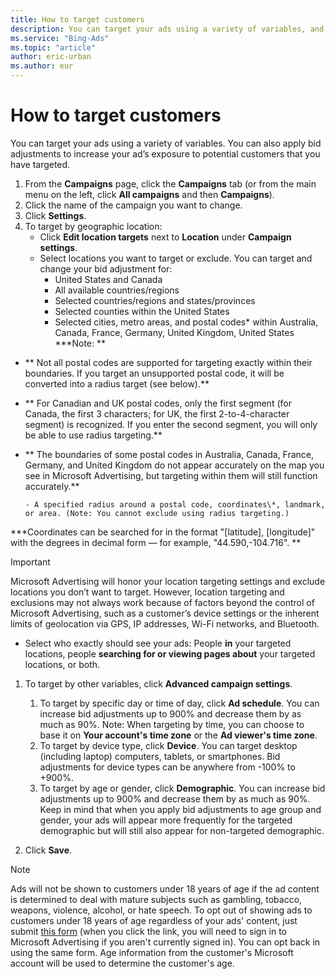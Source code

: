 ```yaml
---
title: How to target customers
description: You can target your ads using a variety of variables, and then you can increase your bid amount to improve the chance that your ads are displayed.
ms.service: "Bing-Ads"
ms.topic: "article"
author: eric-urban
ms.author: eur
---
```


# How to target customers

You can target your ads using a variety of variables. You can also apply bid adjustments to increase your ad’s exposure to potential customers that you have targeted.

1. From the **Campaigns** page, click the **Campaigns** tab (or from the main menu on the left, click **All campaigns** and then **Campaigns**).
1. Click the name of the campaign you want to change.
1. Click  **Settings**.
1. To target by geographic location:
   - Click **Edit location targets** next to **Location** under **Campaign settings**.
   - Select locations you want to target or exclude. You can target and change your bid adjustment for:
      - United States and Canada
      - All available countries/regions
      - Selected countries/regions and states/provinces
      - Selected counties within the United States
      - Selected cities, metro areas, and postal codes\* within Australia, Canada, France, Germany, United Kingdom, United States
**\*Note:	**
- **	Not all postal codes are supported for targeting exactly within their boundaries. If you target an unsupported postal code, it will be converted into a radius target (see below).**
- **	For Canadian and UK postal codes, only the first segment (for Canada, the first 3 characters; for UK, the first 2-to-4-character segment) is recognized. If you enter the second segment, you will only be able to use radius targeting.**
- **	The boundaries of some postal codes in Australia, Canada, France, Germany, and United Kingdom do not appear accurately on the map you see in Microsoft Advertising, but targeting within them will still function accurately.**

      - A specified radius around a postal code, coordinates\*, landmark, or area. (Note: You cannot exclude using radius targeting.)
**\*Coordinates can be searched for in the format "[latitude], [longitude]" with the degrees in decimal form — for example, "44.590,-104.716". **

> [!IMPORTANT]
> Microsoft Advertising will honor your location targeting settings and exclude locations you don’t want to target. However, location targeting and exclusions may not always work because of factors beyond the control of Microsoft Advertising, such as a customer’s device settings or the inherent limits of geolocation via GPS, IP addresses, Wi-Fi networks, and Bluetooth.

   - Select who exactly should see your ads: People **in** your targeted locations, people **searching for or viewing pages about** your targeted locations, or both.

1. To target by other variables, click **Advanced campaign settings**.
   1. To target by specific day or time of day, click **Ad schedule**. You can increase bid adjustments up to 900% and decrease them by as much as 90%. Note: When targeting by time, you can choose to base it on **Your account's time zone** or the **Ad viewer's time zone**.
   1. To target by device type, click **Device**. You can target desktop (including laptop) computers, tablets, or smartphones. Bid adjustments for device types can be anywhere from -100% to +900%.
   1. To target by age or gender, click **Demographic**. You can increase bid adjustments up to 900% and decrease them by as much as 90%. Keep in mind that when you apply bid adjustments to age group and gender, your ads will appear more frequently for the targeted demographic but will still also appear for non-targeted demographic.

1. Click **Save**.

> [!NOTE]
> Ads will not be shown to customers under 18 years of age if the ad content is determined to deal with mature subjects such as gambling, tobacco, weapons, violence, alcohol, or hate speech.
> To opt out of showing ads to customers under 18 years of age regardless of your ads' content, just submit [this form](https://go.microsoft.com/fwlink?LinkId=875182) (when you click the link, you will need to sign in to Microsoft Advertising if you aren't currently signed in). You can opt back in using the same form.
> Age information from the customer's Microsoft account will be used to determine the customer's age.


